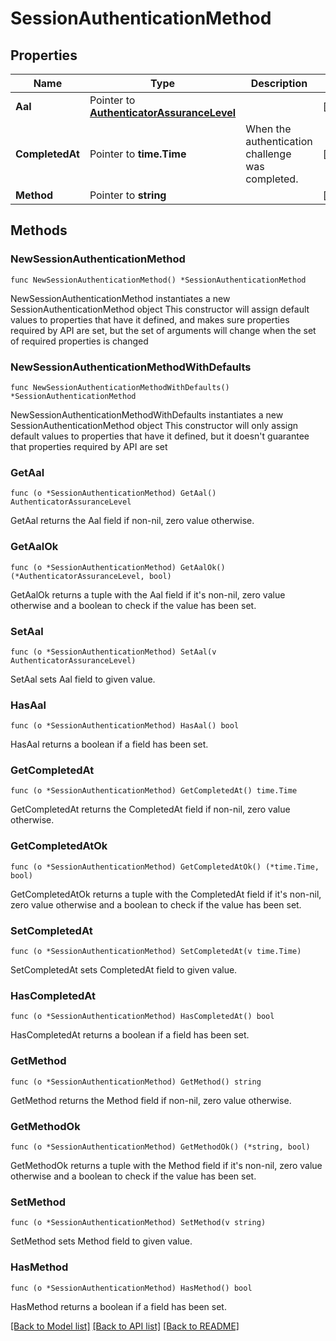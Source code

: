 # SessionAuthenticationMethod

## Properties

Name | Type | Description | Notes
------------ | ------------- | ------------- | -------------
**Aal** | Pointer to [**AuthenticatorAssuranceLevel**](AuthenticatorAssuranceLevel.md) |  | [optional] 
**CompletedAt** | Pointer to **time.Time** | When the authentication challenge was completed. | [optional] 
**Method** | Pointer to **string** |  | [optional] 

## Methods

### NewSessionAuthenticationMethod

`func NewSessionAuthenticationMethod() *SessionAuthenticationMethod`

NewSessionAuthenticationMethod instantiates a new SessionAuthenticationMethod object
This constructor will assign default values to properties that have it defined,
and makes sure properties required by API are set, but the set of arguments
will change when the set of required properties is changed

### NewSessionAuthenticationMethodWithDefaults

`func NewSessionAuthenticationMethodWithDefaults() *SessionAuthenticationMethod`

NewSessionAuthenticationMethodWithDefaults instantiates a new SessionAuthenticationMethod object
This constructor will only assign default values to properties that have it defined,
but it doesn't guarantee that properties required by API are set

### GetAal

`func (o *SessionAuthenticationMethod) GetAal() AuthenticatorAssuranceLevel`

GetAal returns the Aal field if non-nil, zero value otherwise.

### GetAalOk

`func (o *SessionAuthenticationMethod) GetAalOk() (*AuthenticatorAssuranceLevel, bool)`

GetAalOk returns a tuple with the Aal field if it's non-nil, zero value otherwise
and a boolean to check if the value has been set.

### SetAal

`func (o *SessionAuthenticationMethod) SetAal(v AuthenticatorAssuranceLevel)`

SetAal sets Aal field to given value.

### HasAal

`func (o *SessionAuthenticationMethod) HasAal() bool`

HasAal returns a boolean if a field has been set.

### GetCompletedAt

`func (o *SessionAuthenticationMethod) GetCompletedAt() time.Time`

GetCompletedAt returns the CompletedAt field if non-nil, zero value otherwise.

### GetCompletedAtOk

`func (o *SessionAuthenticationMethod) GetCompletedAtOk() (*time.Time, bool)`

GetCompletedAtOk returns a tuple with the CompletedAt field if it's non-nil, zero value otherwise
and a boolean to check if the value has been set.

### SetCompletedAt

`func (o *SessionAuthenticationMethod) SetCompletedAt(v time.Time)`

SetCompletedAt sets CompletedAt field to given value.

### HasCompletedAt

`func (o *SessionAuthenticationMethod) HasCompletedAt() bool`

HasCompletedAt returns a boolean if a field has been set.

### GetMethod

`func (o *SessionAuthenticationMethod) GetMethod() string`

GetMethod returns the Method field if non-nil, zero value otherwise.

### GetMethodOk

`func (o *SessionAuthenticationMethod) GetMethodOk() (*string, bool)`

GetMethodOk returns a tuple with the Method field if it's non-nil, zero value otherwise
and a boolean to check if the value has been set.

### SetMethod

`func (o *SessionAuthenticationMethod) SetMethod(v string)`

SetMethod sets Method field to given value.

### HasMethod

`func (o *SessionAuthenticationMethod) HasMethod() bool`

HasMethod returns a boolean if a field has been set.


[[Back to Model list]](../README.md#documentation-for-models) [[Back to API list]](../README.md#documentation-for-api-endpoints) [[Back to README]](../README.md)


